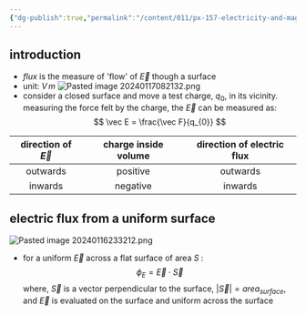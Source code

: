 ```yaml
---
{"dg-publish":true,"permalink":"/content/011/px-157-electricity-and-magnetism/px-157-b-electric-fields/i-field/px-157-b4a-electric-flux/","noteIcon":"1","created":"2024-10-01T18:27:10.062+01:00","updated":"2024-11-26T20:07:17.803+00:00"}
---
```


## introduction
- *flux* is the measure of 'flow' of $\vec E$ though a surface
- unit: $V \, m$
![Pasted image 20240117082132.png](/img/user/pics/Pasted%20image%2020240117082132.png)
- consider a closed surface and move a test charge, $q_{0}$, in its vicinity. measuring the force felt by the charge, the $\vec E$ can be measured as:
$$
\vec E = \frac{\vec F}{q_{0}}
$$

| direction of $\vec E$ | charge inside volume | direction of electric flux |
|:---------------------:|:--------------------:|:--------------------------:|
|       outwards        |       positive       |          outwards          |
|        inwards        |       negative       |          inwards           |
## electric flux from a uniform surface
![Pasted image 20240116233212.png](/img/user/pics/Pasted%20image%2020240116233212.png)
- for a uniform $\vec E$ across a flat surface of area $S$ :
$$
\phi_{E}= \vec E \cdot \vec S
$$
	where, $\vec S$ is a vector perpendicular to the surface, $|\vec S| = area_{surface}$, and $\vec E$ is evaluated on the surface and uniform across the surface
